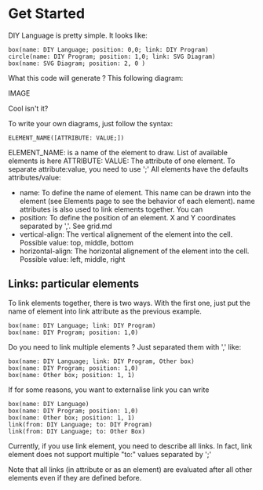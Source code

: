 Get Started
===========

DIY Language is pretty simple. It looks like:

    box(name: DIY Language; position: 0,0; link: DIY Program)
    circle(name: DIY Program; position: 1,0; link: SVG Diagram)
    box(name: SVG Diagram; position: 2, 0 )

What this code will generate ? This following diagram:

IMAGE

Cool isn't it?

To write your own diagrams, just follow the syntax:

    ELEMENT_NAME([ATTRIBUTE: VALUE;])

ELEMENT_NAME: is a name of the element to draw. List of available elements is here
ATTRIBUTE: VALUE: The attribute of one element. To separate attribute:value, you need to use ';' All elements have the defaults attributes/value:
* name: To define the name of element. This name can be drawn into the element (see Elements page to see the behavior of each element). name attributes is also used to link elements together. You can 
* position: To define the position of an element. X and Y coordinates separated by ','. See grid.md
* vertical-align: The vertical alignement of the element into the cell. Possible value: top, middle, bottom
* horizontal-align: The horizontal alignement of the element into the cell. Possible value: left, middle, right

## Links: particular elements

To link elements together, there is two ways. With the first one, just put the name of element into link attribute as the previous example.

    box(name: DIY Language; link: DIY Program)
    box(name: DIY Program; position: 1,0)

 Do you need to link multiple elements ? Just separated them with ',' like:

    box(name: DIY Language; link: DIY Program, Other box)
    box(name: DIY Program; position: 1,0)
    box(name: Other box; position: 1, 1)

If for some reasons, you want to externalise link you can write

    box(name: DIY Language)
    box(name: DIY Program; position: 1,0)
    box(name: Other box; position: 1, 1)
    link(from: DIY Language; to: DIY Program)
    link(from: DIY Language; to: Other Box)

Currently, if you use link element, you need to describe all links. In fact, link element does not support multiple "to:" values separated by ';'

Note that all links (in attribute or as an element) are evaluated after all other elements even if they are defined before.
